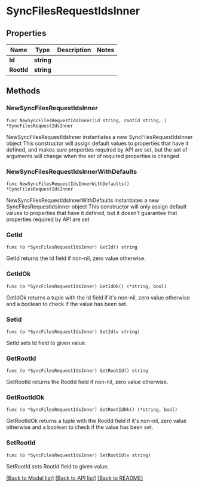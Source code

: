 # SyncFilesRequestIdsInner

## Properties

Name | Type | Description | Notes
------------ | ------------- | ------------- | -------------
**Id** | **string** |  | 
**RootId** | **string** |  | 

## Methods

### NewSyncFilesRequestIdsInner

`func NewSyncFilesRequestIdsInner(id string, rootId string, ) *SyncFilesRequestIdsInner`

NewSyncFilesRequestIdsInner instantiates a new SyncFilesRequestIdsInner object
This constructor will assign default values to properties that have it defined,
and makes sure properties required by API are set, but the set of arguments
will change when the set of required properties is changed

### NewSyncFilesRequestIdsInnerWithDefaults

`func NewSyncFilesRequestIdsInnerWithDefaults() *SyncFilesRequestIdsInner`

NewSyncFilesRequestIdsInnerWithDefaults instantiates a new SyncFilesRequestIdsInner object
This constructor will only assign default values to properties that have it defined,
but it doesn't guarantee that properties required by API are set

### GetId

`func (o *SyncFilesRequestIdsInner) GetId() string`

GetId returns the Id field if non-nil, zero value otherwise.

### GetIdOk

`func (o *SyncFilesRequestIdsInner) GetIdOk() (*string, bool)`

GetIdOk returns a tuple with the Id field if it's non-nil, zero value otherwise
and a boolean to check if the value has been set.

### SetId

`func (o *SyncFilesRequestIdsInner) SetId(v string)`

SetId sets Id field to given value.


### GetRootId

`func (o *SyncFilesRequestIdsInner) GetRootId() string`

GetRootId returns the RootId field if non-nil, zero value otherwise.

### GetRootIdOk

`func (o *SyncFilesRequestIdsInner) GetRootIdOk() (*string, bool)`

GetRootIdOk returns a tuple with the RootId field if it's non-nil, zero value otherwise
and a boolean to check if the value has been set.

### SetRootId

`func (o *SyncFilesRequestIdsInner) SetRootId(v string)`

SetRootId sets RootId field to given value.



[[Back to Model list]](../README.md#documentation-for-models) [[Back to API list]](../README.md#documentation-for-api-endpoints) [[Back to README]](../README.md)


